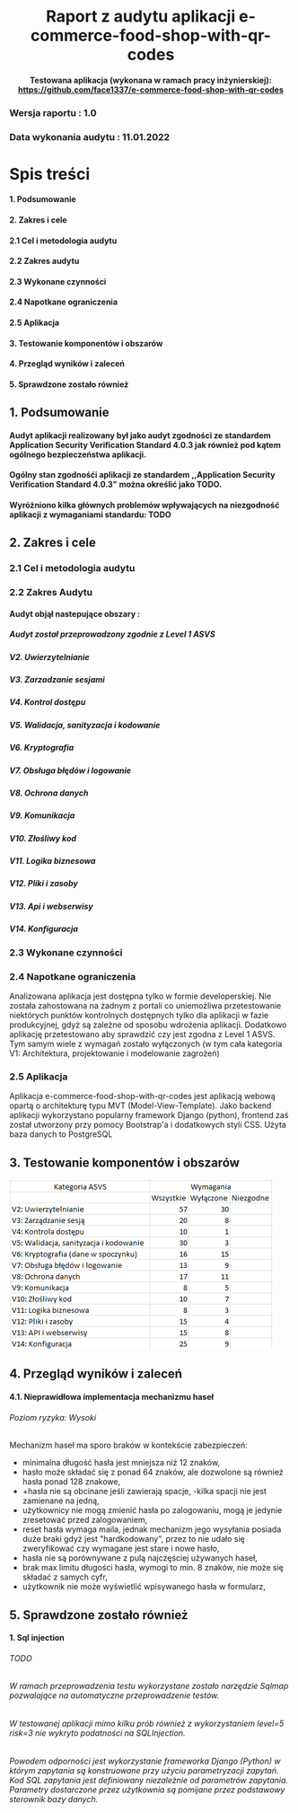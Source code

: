 # <center>Raport z audytu aplikacji e-commerce-food-shop-with-qr-codes</center>
#### <center> Testowana aplikacja (wykonana w ramach pracy inżynierskiej): https://github.com/face1337/e-commerce-food-shop-with-qr-codes </center>
### Wersja raportu : 1.0
### Data wykonania audytu : 11.01.2022
# Spis treści
#### **1. Podsumowanie**
#### **2. Zakres i cele** 
####  2.1 Cel i metodologia audytu
####  2.2 Zakres audytu
####  2.3 Wykonane czynności
####  2.4 Napotkane ograniczenia
####  2.5 Aplikacja 
#### **3. Testowanie komponentów i obszarów**
#### **4. Przegląd wyników i zaleceń** 
#### **5. Sprawdzone zostało również**
## **1. Podsumowanie**
#### Audyt aplikacji realizowany był jako audyt zgodności ze standardem Application Security Verification Standard 4.0.3 jak również pod kątem ogólnego bezpieczeństwa aplikacji.
#### Ogólny stan zgodnośći aplikacji ze standardem ,,Application Security Verification Standard 4.0.3" można określić jako **TODO**.
#### Wyróżniono kilka głównych problemów wpływających na niezgodność aplikacji z wymaganiami standardu: TODO
## **2. Zakres i cele** 
### **2.1 Cel i metodologia audytu**
### **2.2 Zakres Audytu**
####  Audyt objął nastepujące obszary :
##### Audyt został przeprowadzony zgodnie z Level 1 ASVS

##### V2. Uwierzytelnianie
##### V3. Zarzadzanie sesjami
##### V4. Kontrol dostępu
##### V5. Walidacja, sanityzacja i kodowanie 
##### V6. Kryptografia
##### V7. Obsługa błędów i logowanie
##### V8. Ochrona danych
##### V9. Komunikacja
##### V10. Złośliwy kod
##### V11. Logika biznesowa
##### V12. Pliki i zasoby
##### V13. Api i webserwisy
##### V14. Konfiguracja
### **2.3 Wykonane czynności**
### **2.4 Napotkane ograniczenia**
Analizowana aplikacja jest dostępna tylko w formie developerskiej. Nie została zahostowana na żadnym z portali co uniemożliwa przetestowanie niektórych punktów kontrolnych dostępnych tylko dla aplikacji w fazie produkcyjnej, gdyż są zależne od sposobu wdrożenia aplikacji. 
Dodatkowo aplikację przetestowano aby sprawdzić czy jest zgodna z Level 1 ASVS. Tym samym wiele z wymagań zostało wyłączonych (w tym cała kategoria V1: Architektura, projektowanie i modelowanie zagrożeń)
### **2.5 Aplikacja**
Aplikacja e-commerce-food-shop-with-qr-codes jest aplikacją webową opartą o architekturę typu MVT (Model-View-Template). Jako backend aplikacji wykorzystano popularny framework Django (python), frontend zaś został utworzony przy pomocy Bootstrap'a i dodatkowych styli CSS. Użyta baza danych to PostgreSQL
## **3. Testowanie komponentów i obszarów**
![Tabela](https://raw.githubusercontent.com/KISiM-AGH/projekt-zaliczeniowy-projekt-zaliczeniowy-wt_nk/main/ASVS.PNG)
## **4. Przegląd wyników i zaleceń** 
#### 4.1. Nieprawidłowa implementacja mechanizmu haseł
###### Poziom ryzyka: Wysoki
Mechanizm haseł ma sporo braków w kontekście zabezpieczeń:
 * minimalna długość hasła jest mniejsza niż 12 znaków,
 * hasło może składać się z ponad 64 znaków, ale dozwolone są również hasła ponad 128 znakowe,
 * +hasła nie są obcinane jeśli zawierają spacje,
            -kilka spacji nie jest zamienane na jedną,
  * użytkownicy nie mogą zmienić hasła po zalogowaniu, mogą je jedynie zresetować przed zalogowaniem,
 * reset hasła wymaga maila, jednak mechanizm jego wysyłania posiada duże braki gdyż jest "hardkodowany", przez to nie udało się zweryfikować czy wymagane jest stare i nowe hasło,
 * hasła nie są porównywane z pulą najczęściej używanych haseł,
 * brak max limitu długości hasła, wymogi to min. 8 znaków, nie może się składać z samych cyfr,
 * użytkownik nie może wyświetlić wpisywanego hasła w formularz,
## **5. Sprawdzone zostało również**
#### 1. Sql injection
###### TODO
###### W ramach przeprowadzenia testu wykorzystane zostało narzędzie Sqlmap pozwalające na automatyczne przeprowadzenie testów.
###### W testowanej aplikacji mimo kilku prób również z wykorzystaniem level=5 risk=3 nie wykryto podatności na SQLInjection.
###### Powodem odporności jest wykorzystanie frameworka Django (Python) w którym zapytania są konstruowane przy użyciu parametryzacji zapytań. Kod SQL zapytania jest definiowany niezależnie od parametrów zapytania. Parametry dostarczone przez użytkownia są pomijane przez podstawowy sterownik bazy danych.
